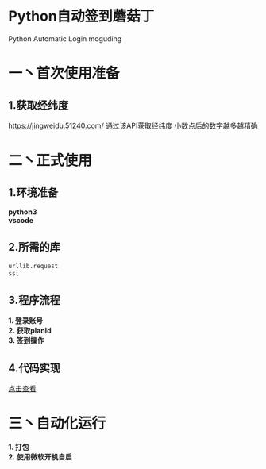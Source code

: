 # Python自动签到蘑菇丁
Python Automatic Login moguding  

# 一丶首次使用准备
## 1.获取经纬度
https://jingweidu.51240.com/ 通过该API获取经纬度  小数点后的数字越多越精确

# 二丶正式使用
## 1.环境准备
**python3**<br>
**vscode**

## 2.所需的库  
``` python
urllib.request
ssl
```

## 3.程序流程
**1. 登录账号**  
**2. 获取planId**  
**3. 签到操作**  


## 4.代码实现
[点击查看](https://github.com/izerok/AutomicLogin/blob/main/moguding.py)  

# 三丶自动化运行
**1. 打包**  
**2. 使用微软开机自启**  